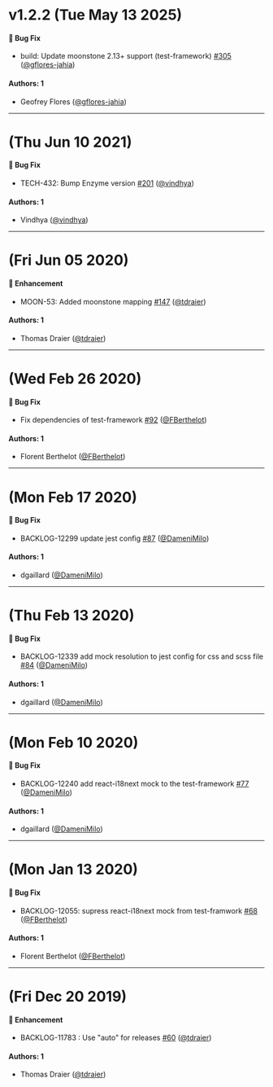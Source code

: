 # v1.2.2 (Tue May 13 2025)

#### 🐛 Bug Fix

- build: Update moonstone 2.13+ support (test-framework) [#305](https://github.com/Jahia/javascript-components/pull/305) ([@gflores-jahia](https://github.com/gflores-jahia))

#### Authors: 1

- Geofrey Flores ([@gflores-jahia](https://github.com/gflores-jahia))

---

# (Thu Jun 10 2021)

#### 🐛  Bug Fix

- TECH-432: Bump Enzyme version [#201](https://github.com/Jahia/javascript-components/pull/201) ([@vindhya](https://github.com/vindhya))

#### Authors: 1

- Vindhya ([@vindhya](https://github.com/vindhya))

---

# (Fri Jun 05 2020)

#### 🚀  Enhancement

- MOON-53: Added moonstone mapping [#147](https://github.com/Jahia/javascript-components/pull/147) ([@tdraier](https://github.com/tdraier))

#### Authors: 1

- Thomas Draier ([@tdraier](https://github.com/tdraier))

---

# (Wed Feb 26 2020)

#### 🐛  Bug Fix

- Fix dependencies of test-framework [#92](https://github.com/Jahia/javascript-components/pull/92) ([@FBerthelot](https://github.com/FBerthelot))

#### Authors: 1

- Florent Berthelot ([@FBerthelot](https://github.com/FBerthelot))

---

# (Mon Feb 17 2020)

#### 🐛  Bug Fix

- BACKLOG-12299 update jest config [#87](https://github.com/Jahia/javascript-components/pull/87) ([@DameniMilo](https://github.com/DameniMilo))

#### Authors: 1

- dgaillard ([@DameniMilo](https://github.com/DameniMilo))

---

# (Thu Feb 13 2020)

#### 🐛  Bug Fix

- BACKLOG-12339 add mock resolution to jest config for css and scss file [#84](https://github.com/Jahia/javascript-components/pull/84) ([@DameniMilo](https://github.com/DameniMilo))

#### Authors: 1

- dgaillard ([@DameniMilo](https://github.com/DameniMilo))

---

# (Mon Feb 10 2020)

#### 🐛  Bug Fix

- BACKLOG-12240 add react-i18next mock to the test-framework [#77](https://github.com/Jahia/javascript-components/pull/77) ([@DameniMilo](https://github.com/DameniMilo))

#### Authors: 1

- dgaillard ([@DameniMilo](https://github.com/DameniMilo))

---

# (Mon Jan 13 2020)

#### 🐛  Bug Fix

- BACKLOG-12055: supress react-i18next mock from test-framwork [#68](https://github.com/Jahia/javascript-components/pull/68) ([@FBerthelot](https://github.com/FBerthelot))

#### Authors: 1

- Florent Berthelot ([@FBerthelot](https://github.com/FBerthelot))

---

# (Fri Dec 20 2019)

#### 🚀  Enhancement

- BACKLOG-11783 : Use "auto" for releases [#60](https://github.com/Jahia/javascript-components/pull/60) ([@tdraier](https://github.com/tdraier))

#### Authors: 1

- Thomas Draier ([@tdraier](https://github.com/tdraier))